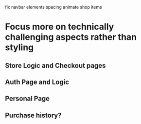 fix navbar elements spacing
animate shop items

# Focus more on technically challenging aspects rather than styling

## Store Logic and Checkout pages

## Auth Page and Logic

## Personal Page

## Purchase history?
